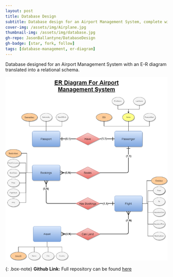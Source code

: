 ```yaml
---
layout: post
title: Database Design
subtitle: Database design for an Airport Management System, complete with an E-R diagram
cover-img: /assets/img/Airplane.jpg
thumbnail-img: /assets/img/database.jpg
gh-repo: JasonBallantyne/DatabaseDesign
gh-badge: [star, fork, follow]
tags: [database-management, er-diagram]
---
```


Database designed for an Airport Management System with an E-R diagram translated into a relational schema.

![png](/assets/img/ERDiagram3-Page-2.png)

{: .box-note}
**Github Link:** Full repository can be found [here](https://github.com/JasonBallantyne/DatabaseDesign)
